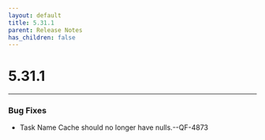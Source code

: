 ```yaml
---
layout: default
title: 5.31.1
parent: Release Notes
has_children: false
---
```


# 5.31.1

---

### Bug Fixes

- Task Name Cache should no longer have nulls.--QF-4873
